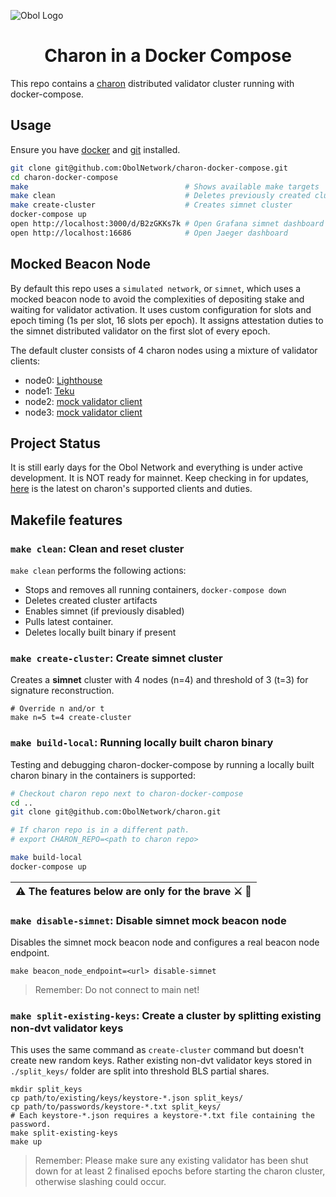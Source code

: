 ![Obol Logo](https://obol.tech/obolnetwork.png)

<h1 align="center">Charon in a Docker Compose</h1>

This repo contains a [charon](https://github.com/ObolNetwork/charon) distributed validator cluster running with docker-compose.

## Usage

Ensure you have [docker](https://docs.docker.com/engine/install/) and [git](https://git-scm.com/downloads) installed.

```sh
git clone git@github.com:ObolNetwork/charon-docker-compose.git
cd charon-docker-compose
make                                   # Shows available make targets
make clean                             # Deletes previously created cluster
make create-cluster                    # Creates simnet cluster
docker-compose up
open http://localhost:3000/d/B2zGKKs7k # Open Grafana simnet dashboard
open http://localhost:16686            # Open Jaeger dashboard
```

## Mocked Beacon Node

By default this repo uses a `simulated network`, or `simnet`, which uses a mocked beacon node to avoid the complexities of depositing stake and waiting for validator activation.
It uses custom configuration for slots and epoch timing (1s per slot, 16 slots per epoch). It assigns attestation duties to the simnet 
distributed validator on the first slot of every epoch.

The default cluster consists of 4 charon nodes using a mixture of validator clients:
- node0: [Lighthouse](https://github.com/sigp/lighthouse)
- node1: [Teku](https://github.com/ConsenSys/teku)
- node2: [mock validator client](https://github.com/ObolNetwork/charon/tree/main/testutil/validatormock)
- node3: [mock validator client](https://github.com/ObolNetwork/charon/tree/main/testutil/validatormock)

## Project Status

It is still early days for the Obol Network and everything is under active development. 
It is NOT ready for mainnet. 
Keep checking in for updates, [here](https://github.com/ObolNetwork/charon/#supported-consensus-layer-clients) is the latest on charon's supported clients and duties.

## Makefile features

### `make clean`: Clean and reset cluster

`make clean` performs the following actions:
- Stops and removes all running containers, `docker-compose down` 
- Deletes created cluster artifacts
- Enables simnet (if previously disabled)
- Pulls latest container.
- Deletes locally built binary if present

### `make create-cluster`: Create simnet cluster

Creates a **simnet** cluster with 4 nodes (n=4) and threshold of 3 (t=3) for signature reconstruction.

```
# Override n and/or t
make n=5 t=4 create-cluster
```

### `make build-local`: Running locally built charon binary 

Testing and debugging charon-docker-compose by running a locally built charon binary in the containers is supported: 
```sh
# Checkout charon repo next to charon-docker-compose
cd ..
git clone git@github.com:ObolNetwork/charon.git

# If charon repo is in a different path.
# export CHARON_REPO=<path to charon repo>  

make build-local
docker-compose up
```

| ⚠️ The features below are only for the brave ⚔️ 🐉 |
|----------------------------------------------------|

### `make disable-simnet`: Disable simnet mock beacon node

Disables the simnet mock beacon node and configures a real beacon node endpoint.

```
make beacon_node_endpoint=<url> disable-simnet
```


> Remember: Do not connect to main net! 

### `make split-existing-keys`: Create a cluster by splitting existing non-dvt validator keys

This uses the same command as `create-cluster` command but doesn't create new random keys. 
Rather existing non-dvt validator keys stored in `./split_keys/` folder are split into threshold BLS partial shares.

```
mkdir split_keys
cp path/to/existing/keys/keystore-*.json split_keys/
cp path/to/passwords/keystore-*.txt split_keys/
# Each keystore-*.json requires a keystore-*.txt file containing the password.
make split-existing-keys
make up
```

> Remember: Please make sure any existing validator has been shut down for
> at least 2 finalised epochs before starting the charon cluster,
> otherwise slashing could occur.
